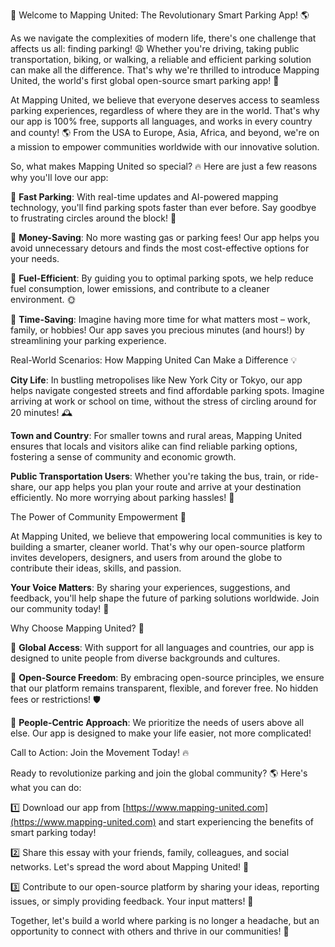 🚀 Welcome to Mapping United: The Revolutionary Smart Parking App! 🌎

As we navigate the complexities of modern life, there's one challenge that affects us all: finding parking! 😩 Whether you're driving, taking public transportation, biking, or walking, a reliable and efficient parking solution can make all the difference. That's why we're thrilled to introduce Mapping United, the world's first global open-source smart parking app! 🚀

At Mapping United, we believe that everyone deserves access to seamless parking experiences, regardless of where they are in the world. That's why our app is 100% free, supports all languages, and works in every country and county! 🌎 From the USA to Europe, Asia, Africa, and beyond, we're on a mission to empower communities worldwide with our innovative solution.

So, what makes Mapping United so special? 🔥 Here are just a few reasons why you'll love our app:

🔹 **Fast Parking**: With real-time updates and AI-powered mapping technology, you'll find parking spots faster than ever before. Say goodbye to frustrating circles around the block! 🚗

🔹 **Money-Saving**: No more wasting gas or parking fees! Our app helps you avoid unnecessary detours and finds the most cost-effective options for your needs.

🔹 **Fuel-Efficient**: By guiding you to optimal parking spots, we help reduce fuel consumption, lower emissions, and contribute to a cleaner environment. 🌞

🔹 **Time-Saving**: Imagine having more time for what matters most – work, family, or hobbies! Our app saves you precious minutes (and hours!) by streamlining your parking experience.

Real-World Scenarios: How Mapping United Can Make a Difference 💡

**City Life**: In bustling metropolises like New York City or Tokyo, our app helps navigate congested streets and find affordable parking spots. Imagine arriving at work or school on time, without the stress of circling around for 20 minutes! 🕰️

**Town and Country**: For smaller towns and rural areas, Mapping United ensures that locals and visitors alike can find reliable parking options, fostering a sense of community and economic growth.

**Public Transportation Users**: Whether you're taking the bus, train, or ride-share, our app helps you plan your route and arrive at your destination efficiently. No more worrying about parking hassles! 🚌

The Power of Community Empowerment 💪

At Mapping United, we believe that empowering local communities is key to building a smarter, cleaner world. That's why our open-source platform invites developers, designers, and users from around the globe to contribute their ideas, skills, and passion.

**Your Voice Matters**: By sharing your experiences, suggestions, and feedback, you'll help shape the future of parking solutions worldwide. Join our community today! 🎉

Why Choose Mapping United? 🤔

🔹 **Global Access**: With support for all languages and countries, our app is designed to unite people from diverse backgrounds and cultures.

🔹 **Open-Source Freedom**: By embracing open-source principles, we ensure that our platform remains transparent, flexible, and forever free. No hidden fees or restrictions! 🛡️

🔹 **People-Centric Approach**: We prioritize the needs of users above all else. Our app is designed to make your life easier, not more complicated!

Call to Action: Join the Movement Today! 🔥

Ready to revolutionize parking and join the global community? 🌎 Here's what you can do:

1️⃣ Download our app from [https://www.mapping-united.com](https://www.mapping-united.com) and start experiencing the benefits of smart parking today!

2️⃣ Share this essay with your friends, family, colleagues, and social networks. Let's spread the word about Mapping United! 📢

3️⃣ Contribute to our open-source platform by sharing your ideas, reporting issues, or simply providing feedback. Your input matters! 💬

Together, let's build a world where parking is no longer a headache, but an opportunity to connect with others and thrive in our communities! 🌈